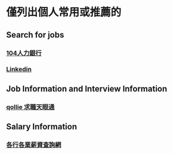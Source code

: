 # 僅列出個人常用或推薦的
## Search for jobs
### [104人力銀行](https://www.104.com.tw/)
### [Linkedin](https://www.linkedin.com)


## Job Information and Interview Information
### [qollie 求職天眼通](https://www.qollie.com/)

## Salary Information
### [各行各業薪資查詢網](http://www.ursalary0.com/)



